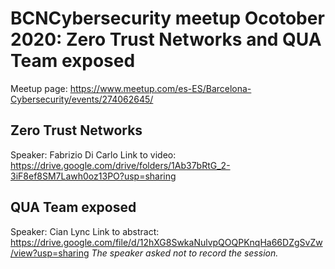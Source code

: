 # BCNCybersecurity meetup Ocotober 2020: Zero Trust Networks and QUA Team exposed

Meetup page: https://www.meetup.com/es-ES/Barcelona-Cybersecurity/events/274062645/

 
## Zero Trust Networks
Speaker: Fabrizio Di Carlo
Link to video: https://drive.google.com/drive/folders/1Ab37bRtG_2-3iF8ef8SM7Lawh0oz13PO?usp=sharing

## QUA Team exposed
Speaker: Cian Lync
Link to abstract: https://drive.google.com/file/d/12hXG8SwkaNulvpQOQPKnqHa66DZgSvZw/view?usp=sharing
_The speaker asked not to record the session._
